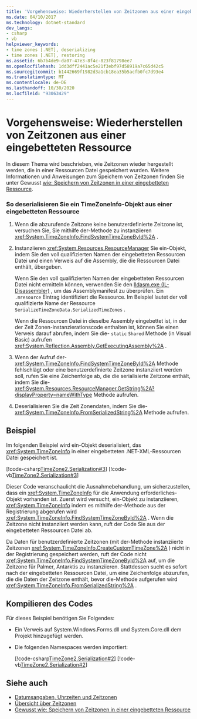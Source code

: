 ```yaml
---
title: 'Vorgehensweise: Wiederherstellen von Zeitzonen aus einer eingebetteten Ressource'
ms.date: 04/10/2017
ms.technology: dotnet-standard
dev_langs:
- csharp
- vb
helpviewer_keywords:
- time zones [.NET], deserializing
- time zones [.NET], restoring
ms.assetid: 6b7b4de9-da07-47e3-8f4c-823f81798ee7
ms.openlocfilehash: 1dd3dff2441ac5e21f3ebf97d58919a7c65d42c5
ms.sourcegitcommit: b1442669f1982d3a1cb18ea35b5acfb0fc7d93e4
ms.translationtype: MT
ms.contentlocale: de-DE
ms.lasthandoff: 10/30/2020
ms.locfileid: "93063429"
---
```

# <a name="how-to-restore-time-zones-from-an-embedded-resource"></a>Vorgehensweise: Wiederherstellen von Zeitzonen aus einer eingebetteten Ressource

In diesem Thema wird beschrieben, wie Zeitzonen wieder hergestellt werden, die in einer Ressourcen Datei gespeichert wurden. Weitere Informationen und Anweisungen zum Speichern von Zeitzonen finden Sie unter Gewusst [wie: Speichern von Zeitzonen in einer eingebetteten Ressource](save-time-zones-to-an-embedded-resource.md).

### <a name="to-deserialize-a-timezoneinfo-object-from-an-embedded-resource"></a>So deserialisieren Sie ein TimeZoneInfo-Objekt aus einer eingebetteten Ressource

1. Wenn die abzurufende Zeitzone keine benutzerdefinierte Zeitzone ist, versuchen Sie, Sie mithilfe der-Methode zu instanziieren <xref:System.TimeZoneInfo.FindSystemTimeZoneById%2A> .

2. Instanziieren <xref:System.Resources.ResourceManager> Sie ein-Objekt, indem Sie den voll qualifizierten Namen der eingebetteten Ressourcen Datei und einen Verweis auf die Assembly, die die Ressourcen Datei enthält, übergeben.

   Wenn Sie den voll qualifizierten Namen der eingebetteten Ressourcen Datei nicht ermitteln können, verwenden Sie den [Ildasm.exe (IL-Disassembler)](../../framework/tools/ildasm-exe-il-disassembler.md) , um das Assemblymanifest zu überprüfen. Ein `.mresource` Eintrag identifiziert die Ressource. Im Beispiel lautet der voll qualifizierte Name der Ressource `SerializeTimeZoneData.SerializedTimeZones` .

   Wenn die Ressourcen Datei in dieselbe Assembly eingebettet ist, in der der Zeit Zonen-instanzierationscode enthalten ist, können Sie einen Verweis darauf abrufen, indem Sie die- `static` `Shared` Methode (in Visual Basic) aufrufen <xref:System.Reflection.Assembly.GetExecutingAssembly%2A> .

3. Wenn der Aufruf der- <xref:System.TimeZoneInfo.FindSystemTimeZoneById%2A> Methode fehlschlägt oder eine benutzerdefinierte Zeitzone instanziiert werden soll, rufen Sie eine Zeichenfolge ab, die die serialisierte Zeitzone enthält, indem Sie die- <xref:System.Resources.ResourceManager.GetString%2A?displayProperty=nameWithType> Methode aufrufen.

4. Deserialisieren Sie die Zeit Zonendaten, indem Sie die- <xref:System.TimeZoneInfo.FromSerializedString%2A> Methode aufrufen.

## <a name="example"></a>Beispiel

Im folgenden Beispiel wird ein-Objekt deserialisiert, das <xref:System.TimeZoneInfo> in einer eingebetteten .NET-XML-Ressourcen Datei gespeichert ist.

[!code-csharp[TimeZone2.Serialization#3](../../../samples/snippets/csharp/VS_Snippets_CLR/TimeZone2.Serialization/cs/SerializeTimeZoneData.cs#3)]
[!code-vb[TimeZone2.Serialization#3](../../../samples/snippets/visualbasic/VS_Snippets_CLR/TimeZone2.Serialization/vb/SerializeTimeZoneData.vb#3)]

Dieser Code veranschaulicht die Ausnahmebehandlung, um sicherzustellen, dass ein <xref:System.TimeZoneInfo> für die Anwendung erforderliches-Objekt vorhanden ist. Zuerst wird versucht, ein-Objekt zu instanziieren, <xref:System.TimeZoneInfo> indem es mithilfe der-Methode aus der Registrierung abgerufen wird <xref:System.TimeZoneInfo.FindSystemTimeZoneById%2A> . Wenn die Zeitzone nicht instanziiert werden kann, ruft der Code Sie aus der eingebetteten Ressourcen Datei ab.

Da Daten für benutzerdefinierte Zeitzonen (mit der-Methode instanziierte Zeitzonen <xref:System.TimeZoneInfo.CreateCustomTimeZone%2A> ) nicht in der Registrierung gespeichert werden, ruft der Code nicht <xref:System.TimeZoneInfo.FindSystemTimeZoneById%2A> auf, um die Zeitzone für Palmer, Antarktis zu instanziieren. Stattdessen sucht es sofort nach der eingebetteten Ressourcen Datei, um eine Zeichenfolge abzurufen, die die Daten der Zeitzone enthält, bevor die-Methode aufgerufen wird <xref:System.TimeZoneInfo.FromSerializedString%2A> .

## <a name="compiling-the-code"></a>Kompilieren des Codes

Für dieses Beispiel benötigen Sie Folgendes:

- Ein Verweis auf System.Windows.Forms.dll und System.Core.dll dem Projekt hinzugefügt werden.

- Die folgenden Namespaces werden importiert:

  [!code-csharp[TimeZone2.Serialization#2](../../../samples/snippets/csharp/VS_Snippets_CLR/TimeZone2.Serialization/cs/SerializeTimeZoneData.cs#2)]
  [!code-vb[TimeZone2.Serialization#2](../../../samples/snippets/visualbasic/VS_Snippets_CLR/TimeZone2.Serialization/vb/SerializeTimeZoneData.vb#2)]

## <a name="see-also"></a>Siehe auch

- [Datumsangaben, Uhrzeiten und Zeitzonen](index.md)
- [Übersicht über Zeitzonen](time-zone-overview.md)
- [Gewusst wie: Speichern von Zeitzonen in einer eingebetteten Ressource](save-time-zones-to-an-embedded-resource.md)
